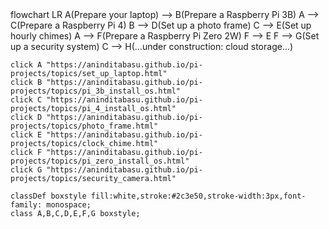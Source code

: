 <div class="mermaid">
flowchart LR
    A(Prepare your laptop) --> B(Prepare a Raspberry Pi 3B)
	A --> C(Prepare a Raspberry Pi 4)
    B --> D(Set up a photo frame)
    C --> E(Set up hourly chimes)
	A --> F(Prepare a Raspberry Pi Zero 2W)
	F --> E
	F --> G(Set up a security system)
    C --> H(...under construction: cloud storage...)
	
	click A "https://aninditabasu.github.io/pi-projects/topics/set_up_laptop.html"
	click B "https://aninditabasu.github.io/pi-projects/topics/pi_3b_install_os.html"
	click C "https://aninditabasu.github.io/pi-projects/topics/pi_4_install_os.html"
	click D "https://aninditabasu.github.io/pi-projects/topics/photo_frame.html"
	click E "https://aninditabasu.github.io/pi-projects/topics/clock_chime.html"
	click F "https://aninditabasu.github.io/pi-projects/topics/pi_zero_install_os.html"
	click G "https://aninditabasu.github.io/pi-projects/topics/security_camera.html"
	
	classDef boxstyle fill:white,stroke:#2c3e50,stroke-width:3px,font-family: monospace;
    class A,B,C,D,E,F,G boxstyle;
</div>